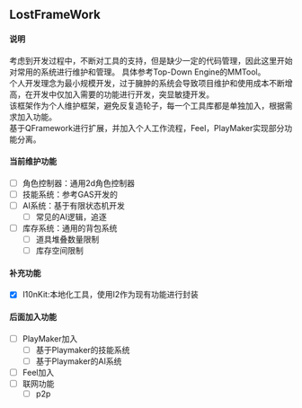 ﻿## LostFrameWork

#### 说明
考虑到开发过程中，不断对工具的支持，但是缺少一定的代码管理，因此这里开始对常用的系统进行维护和管理。
具体参考Top-Down Engine的MMTool。  
个人开发理念为最小规模开发，过于臃肿的系统会导致项目维护和使用成本不断增高，在开发中仅加入需要的功能进行开发，突显敏捷开发。  
该框架作为个人维护框架，避免反复造轮子，每一个工具库都是单独加入，根据需求加入功能。  
基于QFramework进行扩展，并加入个人工作流程，Feel，PlayMaker实现部分功能分离。

#### 当前维护功能
- [ ] 角色控制器：通用2d角色控制器
- [ ] 技能系统：参考GAS开发的
- [ ] AI系统：基于有限状态机开发
  - [ ] 常见的AI逻辑，追逐
- [ ] 库存系统：通用的背包系统
  - [ ] 道具堆叠数量限制
  - [ ] 库存空间限制

#### 补充功能
- [x] I10nKit:本地化工具，使用I2作为现有功能进行封装

#### 后面加入功能

- [ ] PlayMaker加入
  - [ ] 基于Playmaker的技能系统
  - [ ] 基于Playmaker的AI系统
- [ ] Feel加入
- [ ] 联网功能
  - [ ] p2p